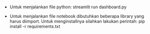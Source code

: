- Untuk menjalankan file python:
streamlit run dashboard.py

- Untuk menjalankan file notebook dibutuhkan beberapa library yang harus diimport. Untuk menginstallnya silahkan lakukan perintah:
pip install -r requirements.txt
